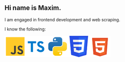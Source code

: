 ## Hi name is Maxim.

I am engaged in frontend development and web scraping.

I know the following:

<img width="70" src="https://github.com/maksimkaJCHK/maksimkaJCHK/blob/main/img/icons/lang/js.svg" /><img width="70" src="https://github.com/maksimkaJCHK/maksimkaJCHK/blob/main/img/icons/lang/typescript.svg" /><img width="70" src="https://github.com/maksimkaJCHK/maksimkaJCHK/blob/main/img/icons/lang/python.svg" /><img width="70" src="https://github.com/maksimkaJCHK/maksimkaJCHK/blob/main/img/icons/css3.svg" /><img width="70" src="https://github.com/maksimkaJCHK/maksimkaJCHK/blob/main/img/icons/html-5.svg" />
